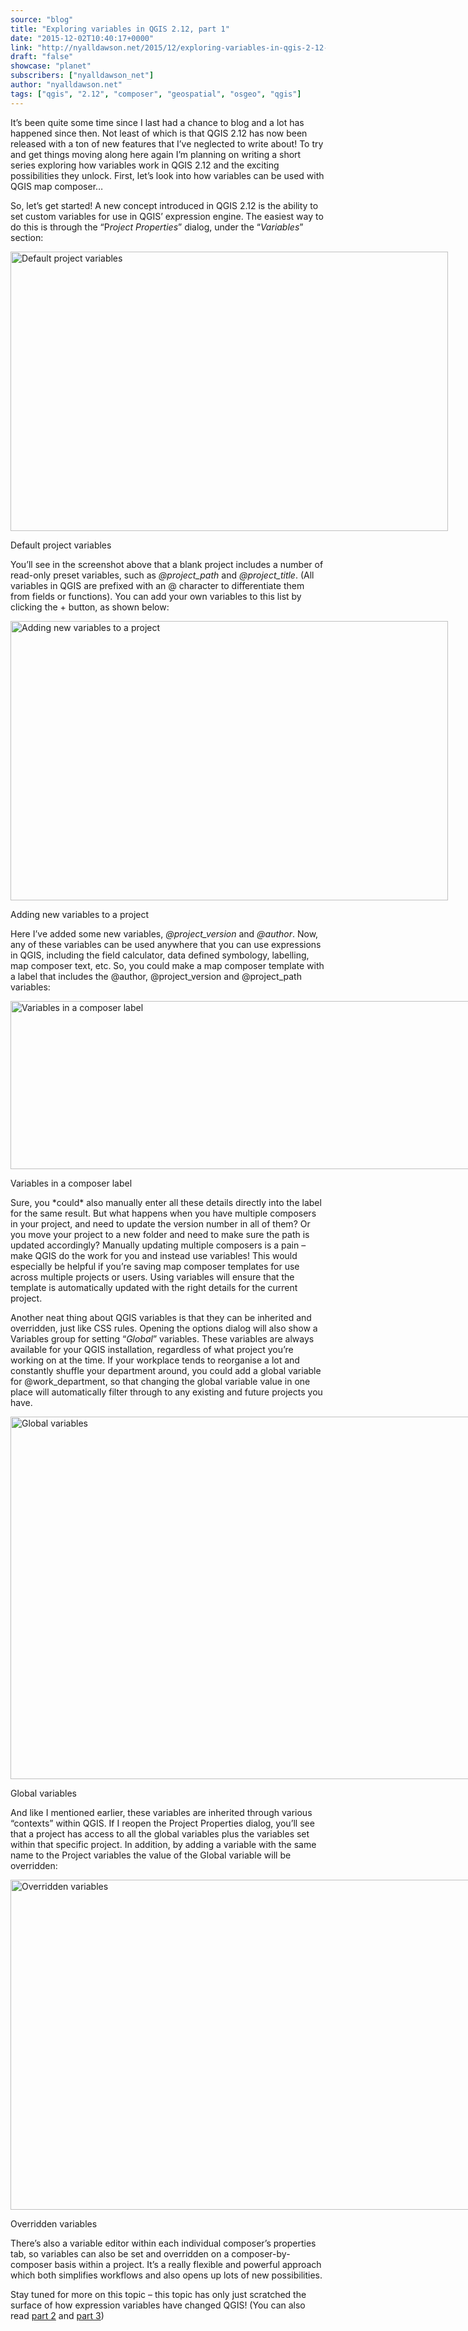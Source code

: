 ```yaml
---
source: "blog"
title: "Exploring variables in QGIS 2.12, part 1"
date: "2015-12-02T10:40:17+0000"
link: "http://nyalldawson.net/2015/12/exploring-variables-in-qgis-2-12-part-1/"
draft: "false"
showcase: "planet"
subscribers: ["nyalldawson_net"]
author: "nyalldawson.net"
tags: ["qgis", "2.12", "composer", "geospatial", "osgeo", "qgis"]
---
```


<p>It&#8217;s been quite some time since I last had a chance to blog and a lot has happened since then. Not least of which is that QGIS 2.12 has now been released with a ton of new features that I&#8217;ve neglected to write about! To try and get things moving along here again I&#8217;m planning on writing a short series exploring how variables work in QGIS 2.12 and the exciting possibilities they unlock. First, let&#8217;s look into how variables can be used with QGIS map composer&#8230;</p>
<p>So, let&#8217;s get started! A new concept introduced in QGIS 2.12 is the ability to set custom variables for use in QGIS&#8217; expression engine. The easiest way to do this is through the &#8220;P<em>roject Properties</em>&#8221; dialog, under the &#8220;<em>Variables</em>&#8221; section:</p>
<div class="wp-caption aligncenter" id="attachment_649" style="width: 710px;"><img alt="Default project variables" class="wp-image-649 size-full" height="447" src="http://nyalldawson.net/wp-content/uploads/2015/12/variables1.png" width="700" /><p class="wp-caption-text" id="caption-attachment-649">Default project variables</p></div>
<p>You&#8217;ll see in the screenshot above that a blank project includes a number of read-only preset variables, such as <em>@project_path</em> and <em>@project_title</em>. (All variables in QGIS are prefixed with an @ character to differentiate them from fields or functions). You can add your own variables to this list by clicking the + button, as shown below:</p>
<div class="wp-caption aligncenter" id="attachment_650" style="width: 710px;"><img alt="Adding new variables to a project" class="size-full wp-image-650" height="447" src="http://nyalldawson.net/wp-content/uploads/2015/12/adding_variables.png" width="700" /><p class="wp-caption-text" id="caption-attachment-650">Adding new variables to a project</p></div>
<p>Here I&#8217;ve added some new variables, <em>@project_version</em> and <em>@author</em>. Now, any of these variables can be used anywhere that you can use expressions in QGIS, including the field calculator, data defined symbology, labelling, map composer text, etc. So, you could make a map composer template with a label that includes the @author, @project_version and @project_path variables:</p>
<div class="wp-caption aligncenter" id="attachment_651" style="width: 872px;"><img alt="Variables in a composer label" class="size-full wp-image-651" height="269" src="http://nyalldawson.net/wp-content/uploads/2015/12/composer_label.png" width="862" /><p class="wp-caption-text" id="caption-attachment-651">Variables in a composer label</p></div>
<p>Sure, you *could* also manually enter all these details directly into the label for the same result. But what happens when you have multiple composers in your project, and need to update the version number in all of them? Or you move your project to a new folder and need to make sure the path is updated accordingly? Manually updating multiple composers is a pain &#8211; make QGIS do the work for you and instead use variables! This would especially be helpful if you&#8217;re saving map composer templates for use across multiple projects or users. Using variables will ensure that the template is automatically updated with the right details for the current project.</p>
<p>Another neat thing about QGIS variables is that they can be inherited and overridden, just like CSS rules. Opening the options dialog will also show a Variables group for setting &#8220;<em>Global</em>&#8221; variables. These variables are always available for your QGIS installation, regardless of what project you&#8217;re working on at the time. If your workplace tends to reorganise a lot and constantly shuffle your department around, you could add a global variable for @work_department, so that changing the global variable value in one place will automatically filter through to any existing and future projects you have.</p>
<div class="wp-caption aligncenter" id="attachment_652" style="width: 856px;"><img alt="Global variables" class="size-full wp-image-652" height="580" src="http://nyalldawson.net/wp-content/uploads/2015/12/global_variables.png" width="846" /><p class="wp-caption-text" id="caption-attachment-652">Global variables</p></div>
<p>And like I mentioned earlier, these variables are inherited through various &#8220;contexts&#8221; within QGIS. If I reopen the Project Properties dialog, you&#8217;ll see that a project has access to all the global variables plus the variables set within that specific project. In addition, by adding a variable with the same name to the Project variables the value of the Global variable will be overridden:</p>
<div class="wp-caption aligncenter" id="attachment_653" style="width: 835px;"><img alt="Overridden variables" class="size-full wp-image-653" height="528" src="http://nyalldawson.net/wp-content/uploads/2015/12/overwritten.png" width="825" /><p class="wp-caption-text" id="caption-attachment-653">Overridden variables</p></div>
<p>There&#8217;s also a variable editor within each individual composer&#8217;s properties tab, so variables can also be set and overridden on a composer-by-composer basis within a project. It&#8217;s a really flexible and powerful approach which both simplifies workflows and also opens up lots of new possibilities.</p>
<p>Stay tuned for more on this topic &#8211; this topic has only just scratched the surface of how expression variables have changed QGIS! (You can also read <a href="http://nyalldawson.net/2015/12/exploring-variables-in-qgis-pt-2-project-management/">part 2</a> and <a href="http://nyalldawson.net/2015/12/exploring-variables-in-qgis-pt-3-layer-level-variables/">part 3</a>)</p>
